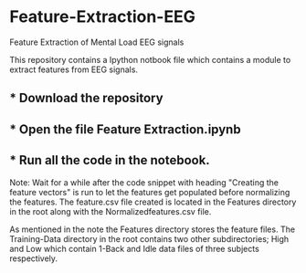 # Feature-Extraction-EEG
Feature Extraction of Mental Load EEG signals

This repository contains a Ipython notbook file which contains a module to extract features from EEG signals.

## * Download the repository
## * Open the file Feature Extraction.ipynb
## * Run all the code in the notebook.

Note: Wait for a while after the code snippet with heading "Creating the feature vectors" is run to let the features get populated before normalizing the features. The feature.csv file created is located in the Features directory in the root along with the Normalizedfeatures.csv file.

As mentioned in the note the Features directory stores the feature files. The Training-Data directory in the root contains two other subdirectories; High and Low which contain 1-Back and Idle data files of three subjects respectively.




